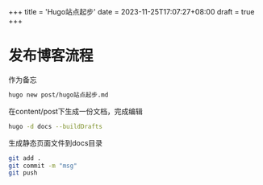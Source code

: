 +++
title = 'Hugo站点起步'
date = 2023-11-25T17:07:27+08:00
draft = true
+++

# 发布博客流程

作为备忘

~~~sh
hugo new post/hugo站点起步.md
~~~

在content/post下生成一份文档，完成编辑

~~~sh
hugo -d docs --buildDrafts
~~~

生成静态页面文件到docs目录

~~~sh
git add .
git commit -m "msg"
git push
~~~

